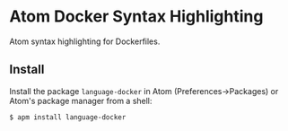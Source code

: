 # Atom Docker Syntax Highlighting

Atom syntax highlighting for Dockerfiles.

## Install

Install the package `language-docker` in Atom (Preferences->Packages) or Atom's package manager from a shell:

```bash
$ apm install language-docker
```
